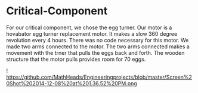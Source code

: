Critical-Component
==================
For our critical component, we chose the egg turner. 
Our motor is a hovabator egg turner replacement motor. It makes a slow 360 degree revolution every 4 hours.
There was no code necessary for this motor. 
We made two arms connected to the motor. The two arms connected makes a movement with the trner that pulls the eggs back and forth.
The wooden structure that the motor pulls provides room for 70 eggs. 

! https://github.com/MathHeads/Engineeringprojects/blob/master/Screen%20Shot%202014-12-08%20at%201.36.52%20PM.png

